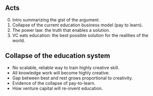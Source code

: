 ## Acts
0. Intro summarizing the gist of the argument.
1. Collapse of the current education business model (pay to learn).
2. The power law: the truth that enables a solution.
3. VC eats education: the best possible solution for the realities of the world.
## Collapse of the education system
- No scalable, reliable way to train highly creative skill.
- All knowledge work will become highly creative.
- Gap between best and rest grows proportional to creativity.
- Evidence of the collapse of pay-to-learn.
- How venture capital will re-invent education.


